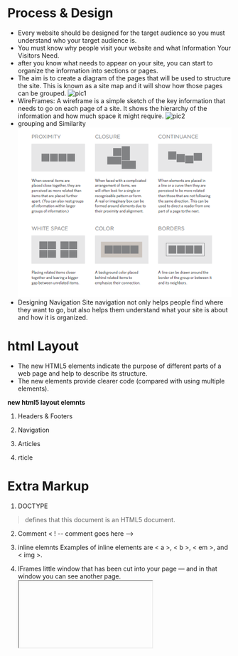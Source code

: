 # Process & Design 
 * Every website should be designed for the target audience so you must understand who your target audience is.
 * You must know why people visit your website and what Information Your Visitors Need.
 * after you know what needs to appear on your site, you can start to organize the information into sections or pages. 
 * The aim is to create a diagram of the pages that will be used to structure the site. This is known as a site map and it will show how those pages can be grouped.
 ![pic1](https://paseet.com/wp-content/uploads/2020/09/sitemap-2488231_960_720.jpg)
 * WireFrames: A wireframe is a simple sketch of the key information that needs to go on each page of a site. It shows the hierarchy of the information and how much space it might require.
 ![pic2](https://cdn.tutsplus.com/webdesign/uploads/legacy/tuts/341_wf/wireframes-simple.png)
  * grouping and Similarity
  ![pic3](pic3.png)
  * Designing Navigation
   Site navigation not only helps people find where they want to go, but also helps them understand what your site is about and how it is organized.




# html Layout
 * The new HTML5 elements indicate the purpose of different parts of a web page and help to describe its structure.
 * The new elements provide clearer code (compared with using multiple <div> elements).

  **new html5 layout elemnts** 
  1. Headers & Footers 

  2. Navigation

  3. Articles

  4. rticle

 
# Extra Markup
 
 1. DOCTYPE 
   > defines that this document is an HTML5 document.

2. Comment 
   < ! -- comment goes here  -->

3. inline elemnts
    Examples of inline elements are
    < a >, < b >, < em >, and < img >.

4. IFrames
   little window that has been cut into your page — and in that window you can see another page.
    **<iframe> element. There are a few attributes that you will need to know to use it:**
    1. src 
    2. hieght
    3. width

5. Div 
   The < div > element allows you to group a set of elements together in one block-level box.



